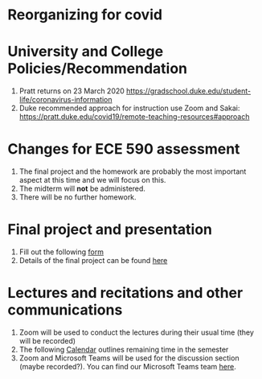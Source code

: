 # Reorganizing for covid

# University and College Policies/Recommendation
1. Pratt returns on 23 March 2020 https://gradschool.duke.edu/student-life/coronavirus-information
1. Duke recommended approach for instruction use Zoom and Sakai: https://pratt.duke.edu/covid19/remote-teaching-resources#approach

# Changes for ECE 590 assessment
1. The final project and the homework are probably the most important aspect at this time and we will
focus on this.
1. The midterm will **not** be administered.
1. There will be no further homework.

# Final project and presentation
1. Fill out the following [form](https://forms.office.com/Pages/ResponsePage.aspx?id=TsVyyzFKnk2xSh6jbfrJTE_Hp-8FY59IljjsKtut249UNVpTUExLUERVUFREREtXQjVWSzhJWE9UWS4u)
1. Details of the final project can be found [here](projects/final/instructions/final_project.pdf)

# Lectures and recitations and other communications
1. Zoom will be used to conduct the lectures during their usual time (they will be recorded)
1. The following [Calendar](covid-calendar.md) outlines remaining time in the semester
1. Zoom and Microsoft Teams will be used for the discussion section (maybe recorded?). You
can find our Microsoft Teams team [here](https://teams.microsoft.com/l/team/19%3af0de127947a6427dbd217ca75ea8b5af%40thread.tacv2/conversations?groupId=d1c2c8ea-0e79-4348-a8b7-ddcb81fd8ff1&tenantId=cb72c54e-4a31-4d9e-b14a-1ea36dfac94c).
